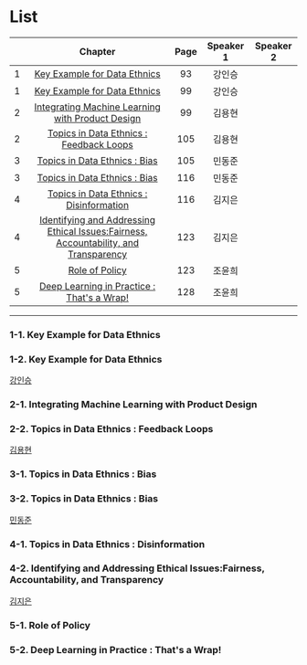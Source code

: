 # List
| | Chapter | Page | Speaker 1 | Speaker 2 |
|:-:|:-----:|:----:|:---------:|:---------:|
|1|[Key Example for Data Ethnics](#1-1)|93|강인승| |
|1|[Key Example for Data Ethnics](#1-2)|99|강인승| |
|2|[Integrating Machine Learning with Product Design](#2-1)|99|김용현| |
|2|[Topics in Data Ethnics : Feedback Loops](#2-2)|105|김용현| |
|3|[Topics in Data Ethnics : Bias](#3-1)|105|민동준| |
|3|[Topics in Data Ethnics : Bias](#3-2)|116|민동준| |
|4|[Topics in Data Ethnics : Disinformation](#4-1)|116|김지은| |
|4|[Identifying and Addressing Ethical Issues:Fairness, Accountability, and Transparency](#4-2)|123|김지은| |
|5|[Role of Policy](#5-1)|123|조윤희| |
|5|[Deep Learning in Practice : That's a Wrap!](#5-2)|128|조윤희| |



---


### 1-1. Key Example for Data Ethnics
### 1-2. Key Example for Data Ethnics
[강인승](Week3_Ch3_Part1.pdf)

    


    
### 2-1. Integrating Machine Learning with Product Design
### 2-2. Topics in Data Ethnics : Feedback Loops
[김용현]()
    




### 3-1. Topics in Data Ethnics : Bias
### 3-2. Topics in Data Ethnics : Bias
[민동준](3week_tues_3-3.pdf)
    






### 4-1. Topics in Data Ethnics : Disinformation
### 4-2. Identifying and Addressing Ethical Issues:Fairness, Accountability, and Transparency
[김지은]()
    






### 5-1. Role of Policy
### 5-2. Deep Learning in Practice : That's a Wrap!
[ ]()
  
